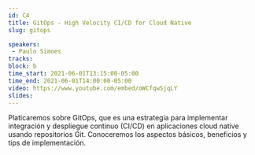 ```yaml
---
id: C4
title: GitOps - High Velocity CI/CD for Cloud Native
slug: gitops

speakers:
 - Paulo Simoes
tracks:
block: b
time_start: 2021-06-01T13:15:00-05:00
time_end: 2021-06-01T14:00:00-05:00
video: https://www.youtube.com/embed/oWCfqwSjqLY
slides:
---
```


Platicaremos sobre GitOps, que es una estrategia para implementar integración y despliegue continuo (CI/CD) en aplicaciones cloud native usando repositorios Git. Conoceremos los aspectos básicos, beneficios y tips de implementación.
